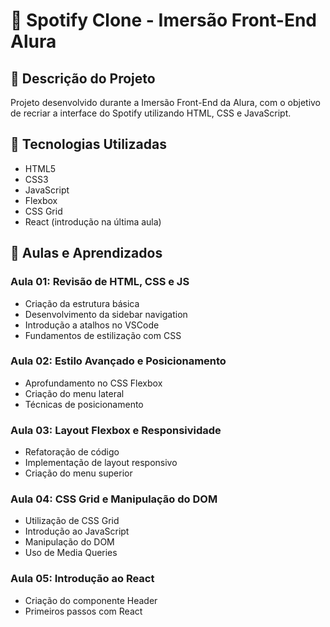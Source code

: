 # 🎵 Spotify Clone - Imersão Front-End Alura

## 📝 Descrição do Projeto
Projeto desenvolvido durante a Imersão Front-End da Alura, com o objetivo de recriar a interface do Spotify utilizando HTML, CSS e JavaScript.

## 🚀 Tecnologias Utilizadas
- HTML5
- CSS3
- JavaScript
- Flexbox
- CSS Grid
- React (introdução na última aula)

## 🌟 Aulas e Aprendizados

### Aula 01: Revisão de HTML, CSS e JS
- Criação da estrutura básica
- Desenvolvimento da sidebar navigation
- Introdução a atalhos no VSCode
- Fundamentos de estilização com CSS

### Aula 02: Estilo Avançado e Posicionamento
- Aprofundamento no CSS Flexbox
- Criação do menu lateral
- Técnicas de posicionamento

### Aula 03: Layout Flexbox e Responsividade
- Refatoração de código
- Implementação de layout responsivo
- Criação do menu superior

### Aula 04: CSS Grid e Manipulação do DOM
- Utilização de CSS Grid
- Introdução ao JavaScript
- Manipulação do DOM
- Uso de Media Queries

### Aula 05: Introdução ao React
- Criação do componente Header
- Primeiros passos com React

